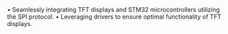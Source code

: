 • Seamlessly integrating TFT displays and STM32 microcontrollers utilizing the SPI protocol.
• Leveraging drivers to ensure optimal functionality of TFT displays.

